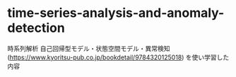 # time-series-analysis-and-anomaly-detection

時系列解析 自己回帰型モデル・状態空間モデル・異常検知　(https://www.kyoritsu-pub.co.jp/bookdetail/9784320125018)
を使い学習した内容
